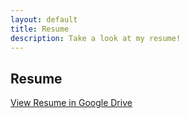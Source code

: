 ```yaml
---
layout: default
title: Resume
description: Take a look at my resume!
---
```


## Resume
[View Resume in Google Drive](https://drive.google.com/file/d/1MN1CxtJuorWls450DctnjG77KdvZspG-/view?usp=sharing)

